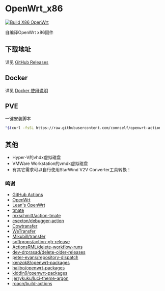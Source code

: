 # OpenWrt_x86
[![Build X86 OpenWrt](https://github.com/connself/openwrt-action/actions/workflows/build-x86_64.yml/badge.svg)](https://github.com/connself/openwrt-action/actions/workflows/build-x86_64.yml)

自编译OpenWrt x86固件  


## 下载地址
详见 [GitHub Releases](https://github.com/connself/openwrt-action/releases)  

## Docker
详见 [Docker 使用说明](https://github.com/connself/openwrt-action/blob/main/x86_64/docker/README.md)  

## PVE
一键安装脚本

```bash -c
"$(curl -fsSL https://raw.githubusercontent.com/connself/openwrt-action/main/openwrt-lxc-install.sh)"
```

## 其他

- Hyper-V的vhdx虚拟磁盘
- VMWare Workstation的vmdk虚拟磁盘
- 有其它需求可以自行使用StarWind V2V Converter工具转换！  

### 鸣谢
- [GitHub Actions](https://github.com/features/actions)
- [OpenWrt](https://github.com/openwrt/openwrt)
- [Lean's OpenWrt](https://github.com/coolsnowwolf/lede)
- [tmate](https://github.com/tmate-io/tmate)
- [mxschmitt/action-tmate](https://github.com/mxschmitt/action-tmate)
- [csexton/debugger-action](https://github.com/csexton/debugger-action)
- [Cowtransfer](https://cowtransfer.com)
- [WeTransfer](https://wetransfer.com/)
- [Mikubill/transfer](https://github.com/Mikubill/transfer)
- [softprops/action-gh-release](https://github.com/softprops/action-gh-release)
- [ActionsRML/delete-workflow-runs](https://github.com/ActionsRML/delete-workflow-runs)
- [dev-drprasad/delete-older-releases](https://github.com/dev-drprasad/delete-older-releases)
- [peter-evans/repository-dispatch](https://github.com/peter-evans/repository-dispatch)
- [kenzok8/openwrt-packages](https://github.com/kenzok8/openwrt-packages)
- [haiibo/openwrt-packages](https://github.com/haiibo/openwrt-packages)
- [kiddin9/openwrt-packages](https://github.com/kiddin9/openwrt-packages)
- [jerrykuku/luci-theme-argon](https://github.com/jerrykuku/luci-theme-argon)
- [roacn/build-actions](https://github.com/roacn/build-actions)
